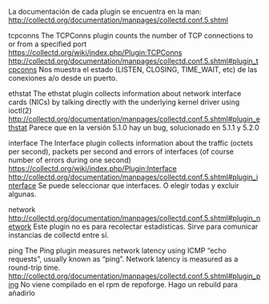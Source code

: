 La documentación de cada plugin se encuentra en la man: http://collectd.org/documentation/manpages/collectd.conf.5.shtml

tcpconns
The TCPConns plugin counts the number of TCP connections to or from a specified port
https://collectd.org/wiki/index.php/Plugin:TCPConns
http://collectd.org/documentation/manpages/collectd.conf.5.shtml#plugin_tcpconns
Nos muestra el estado (LISTEN, CLOSING, TIME_WAIT, etc) de las conexiones a/o desde un puerto.

ethstat
The ethstat plugin collects information about network interface cards (NICs) by talking directly with the underlying kernel driver using ioctl(2)
http://collectd.org/documentation/manpages/collectd.conf.5.shtml#plugin_ethstat
Parece que en la versión 5.1.0 hay un bug, solucionado en 5.1.1 y 5.2.0

interface
The Interface plugin collects information about the traffic (octets per second), packets per second and errors of interfaces (of course number of errors during one second)
https://collectd.org/wiki/index.php/Plugin:Interface
http://collectd.org/documentation/manpages/collectd.conf.5.shtml#plugin_interface
Se puede seleccionar que interfaces. O elegir todas y excluir algunas.

network
http://collectd.org/documentation/manpages/collectd.conf.5.shtml#plugin_network
Este plugin no es para recolectar estadísticas. Sirve para comunicar instancias de collectd entre sí.

ping
The Ping plugin measures network latency using ICMP “echo requests”, usually known as “ping”. Network latency is measured as a round-trip time.
http://collectd.org/documentation/manpages/collectd.conf.5.shtml#plugin_ping
No viene compilado en el rpm de repoforge. Hago un rebuild para añadirlo
